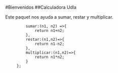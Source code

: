 #Bienvenidos
##Calculadora Udla

Este paquet nos ayuda a sumar, restar y multiplicar.

`````exports.calculadoraUdla = {
         sumar:(n1, n2) =>{
             return n1+n2;
         },
         restar:(n1,n2)=>{
             return n1-n2;
         },
         multiplicar:(n1,n2)=>{
             return n1*n2;
         }
     };
`````